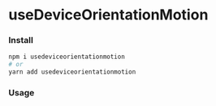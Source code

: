 # useDeviceOrientationMotion



### Install
```bash
npm i usedeviceorientationmotion
# or
yarn add usedeviceorientationmotion
```

### Usage
